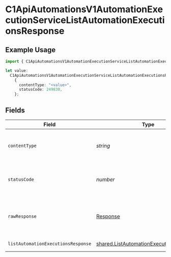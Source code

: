 # C1ApiAutomationsV1AutomationExecutionServiceListAutomationExecutionsResponse

## Example Usage

```typescript
import { C1ApiAutomationsV1AutomationExecutionServiceListAutomationExecutionsResponse } from "conductorone-sdk-typescript/sdk/models/operations";

let value:
  C1ApiAutomationsV1AutomationExecutionServiceListAutomationExecutionsResponse =
    {
      contentType: "<value>",
      statusCode: 249830,
    };
```

## Fields

| Field                                                                                                     | Type                                                                                                      | Required                                                                                                  | Description                                                                                               |
| --------------------------------------------------------------------------------------------------------- | --------------------------------------------------------------------------------------------------------- | --------------------------------------------------------------------------------------------------------- | --------------------------------------------------------------------------------------------------------- |
| `contentType`                                                                                             | *string*                                                                                                  | :heavy_check_mark:                                                                                        | HTTP response content type for this operation                                                             |
| `statusCode`                                                                                              | *number*                                                                                                  | :heavy_check_mark:                                                                                        | HTTP response status code for this operation                                                              |
| `rawResponse`                                                                                             | [Response](https://developer.mozilla.org/en-US/docs/Web/API/Response)                                     | :heavy_check_mark:                                                                                        | Raw HTTP response; suitable for custom response parsing                                                   |
| `listAutomationExecutionsResponse`                                                                        | [shared.ListAutomationExecutionsResponse](../../../sdk/models/shared/listautomationexecutionsresponse.md) | :heavy_minus_sign:                                                                                        | Successful response                                                                                       |